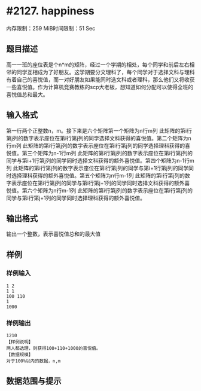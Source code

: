 # #2127. happiness

内存限制：259 MiB时间限制：51 Sec

## 题目描述

高一一班的座位表是个n*m的矩阵，经过一个学期的相处，每个同学和前后左右相邻的同学互相成为了好朋友。这学期要分文理科了，每个同学对于选择文科与理科有着自己的喜悦值，而一对好朋友如果能同时选文科或者理科，那么他们又将收获一些喜悦值。作为计算机竞赛教练的scp大老板，想知道如何分配可以使得全班的喜悦值总和最大。

## 输入格式

第一行两个正整数n，m。接下来是六个矩阵第一个矩阵为n行m列 此矩阵的第i行第j列的数字表示座位在第i行第j列的同学选择文科获得的喜悦值。第二个矩阵为n行m列 此矩阵的第i行第j列的数字表示座位在第i行第j列的同学选择理科获得的喜悦值。第三个矩阵为n-1行m列 此矩阵的第i行第j列的数字表示座位在第i行第j列的同学与第i+1行第j列的同学同时选择文科获得的额外喜悦值。第四个矩阵为n-1行m列 此矩阵的第i行第j列的数字表示座位在第i行第j列的同学与第i+1行第j列的同学同时选择理科获得的额外喜悦值。第五个矩阵为n行m-1列 此矩阵的第i行第j列的数字表示座位在第i行第j列的同学与第i行第j+1列的同学同时选择文科获得的额外喜悦值。第六个矩阵为n行m-1列 此矩阵的第i行第j列的数字表示座位在第i行第j列的同学与第i行第j+1列的同学同时选择理科获得的额外喜悦值。

## 输出格式

输出一个整数，表示喜悦值总和的最大值

## 样例

### 样例输入

    
    1 2
    1 1
    100 110
    1
    1000 
    
    

### 样例输出

    
    1210
    【样例说明】
    两人都选理，则获得100+110+1000的喜悦值。
    【数据规模】
    对于100%以内的数据，n,m
    

## 数据范围与提示
